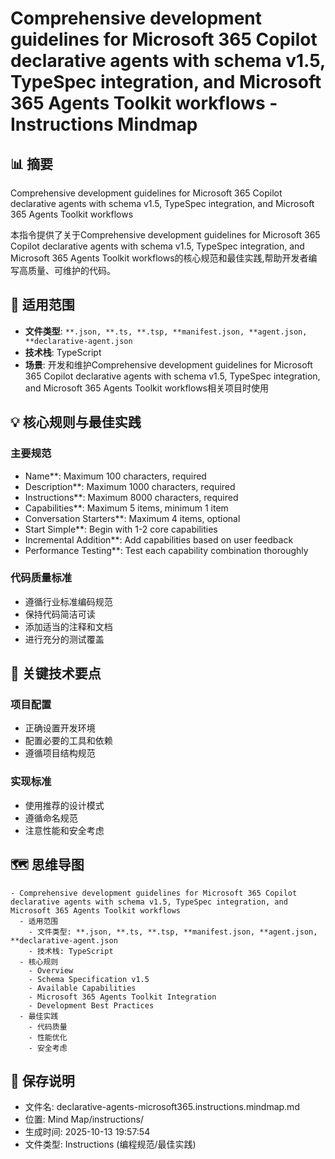 # Comprehensive development guidelines for Microsoft 365 Copilot declarative agents with schema v1.5, TypeSpec integration, and Microsoft 365 Agents Toolkit workflows - Instructions Mindmap

## 📊 摘要
Comprehensive development guidelines for Microsoft 365 Copilot declarative agents with schema v1.5, TypeSpec integration, and Microsoft 365 Agents Toolkit workflows

本指令提供了关于Comprehensive development guidelines for Microsoft 365 Copilot declarative agents with schema v1.5, TypeSpec integration, and Microsoft 365 Agents Toolkit workflows的核心规范和最佳实践,帮助开发者编写高质量、可维护的代码。

## 🎯 适用范围
- **文件类型**: `**.json, **.ts, **.tsp, **manifest.json, **agent.json, **declarative-agent.json`
- **技术栈**: TypeScript
- **场景**: 开发和维护Comprehensive development guidelines for Microsoft 365 Copilot declarative agents with schema v1.5, TypeSpec integration, and Microsoft 365 Agents Toolkit workflows相关项目时使用

## 💡 核心规则与最佳实践

### 主要规范
- Name**: Maximum 100 characters, required
- Description**: Maximum 1000 characters, required
- Instructions**: Maximum 8000 characters, required
- Capabilities**: Maximum 5 items, minimum 1 item
- Conversation Starters**: Maximum 4 items, optional
- Start Simple**: Begin with 1-2 core capabilities
- Incremental Addition**: Add capabilities based on user feedback
- Performance Testing**: Test each capability combination thoroughly

### 代码质量标准
- 遵循行业标准编码规范
- 保持代码简洁可读
- 添加适当的注释和文档
- 进行充分的测试覆盖

## 📝 关键技术要点

### 项目配置
- 正确设置开发环境
- 配置必要的工具和依赖
- 遵循项目结构规范

### 实现标准
- 使用推荐的设计模式
- 遵循命名规范
- 注意性能和安全考虑

## 🗺️ 思维导图

```mindmap
- Comprehensive development guidelines for Microsoft 365 Copilot declarative agents with schema v1.5, TypeSpec integration, and Microsoft 365 Agents Toolkit workflows
  - 适用范围
    - 文件类型: **.json, **.ts, **.tsp, **manifest.json, **agent.json, **declarative-agent.json
    - 技术栈: TypeScript
  - 核心规则
    - Overview
    - Schema Specification v1.5
    - Available Capabilities
    - Microsoft 365 Agents Toolkit Integration
    - Development Best Practices
  - 最佳实践
    - 代码质量
    - 性能优化
    - 安全考虑
```

## 💾 保存说明
- 文件名: declarative-agents-microsoft365.instructions.mindmap.md
- 位置: Mind Map/instructions/
- 生成时间: 2025-10-13 19:57:54
- 文件类型: Instructions (编程规范/最佳实践)
